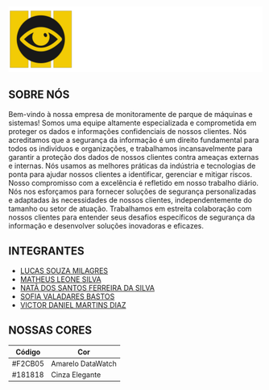 ![LOGO](./site/public/assets/imgs/LOGOcomTextoV2.png) 

 ## SOBRE NÓS
Bem-vindo à nossa empresa de monitoramente de parque de máquinas e sistemas! Somos uma equipe altamente especializada e comprometida em proteger os dados e informações confidenciais de nossos clientes. Nós acreditamos que a segurança da informação é um direito fundamental para todos os indivíduos e organizações, e trabalhamos incansavelmente para garantir a proteção dos dados de nossos clientes contra ameaças externas e internas.
Nós usamos as melhores práticas da indústria e tecnologias de ponta para ajudar nossos clientes a identificar, gerenciar e mitigar riscos.
Nosso compromisso com a excelência é refletido em nosso trabalho diário. Nós nos esforçamos para fornecer soluções de segurança personalizadas e adaptadas às necessidades de nossos clientes, independentemente do tamanho ou setor de atuação. Trabalhamos em estreita colaboração com nossos clientes para entender seus desafios específicos de segurança da informação e desenvolver soluções inovadoras e eficazes.

 ## INTEGRANTES
 - [LUCAS SOUZA MILAGRES](https://github.com/LucasSouza1407) 
 - [MATHEUS LEONE SILVA](https://github.com/Matheu5Leone) 
 - [NATÃ DOS SANTOS FERREIRA DA SILVA](https://github.com/NataSFSilva) 
 - [SOFIA VALADARES BASTOS](https://github.com/SofiVBastos) 
 - [VICTOR DANIEL MARTINS DIAZ](https://github.com/10340314) 

 ## NOSSAS CORES

 Código | Cor
--------- | ------ 
#F2CB05 | Amarelo DataWatch
#181818 | Cinza Elegante 
